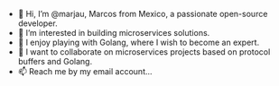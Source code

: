 - 👋 Hi, I’m @marjau, Marcos from Mexico, a passionate open-source developer.
- 👀 I’m interested in building microservices solutions.
- 🌱 I enjoy playing with Golang, where I wish to become an expert.
- 💞️ I want to collaborate on microservices projects based on protocol buffers and Golang.
- 📫 Reach me by my email account...

<!---
marjau/marjau is a ✨ special ✨ repository because its `README.md` (this file) appears on your GitHub profile.
You can click the Preview link to take a look at your changes.
--->
